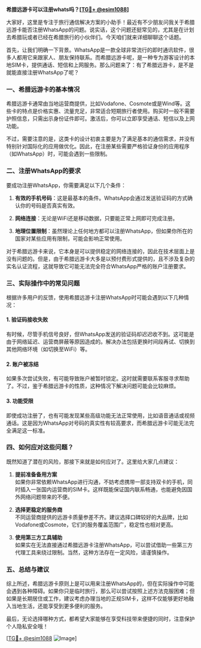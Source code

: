 **希腊远游卡可以注册whats吗？[[TG💪+ @esim1088](https://t.me/s/esim1088)]**

大家好，这里是专注于旅行通信解决方案的小助手！最近有不少朋友问我关于希腊远游卡能否注册WhatsApp的问题。说实话，这个问题还挺常见的，尤其是在计划去希腊玩或者已经在希腊旅行的小伙伴们。今天咱们就来详细聊聊这个话题。

首先，让我们明确一下背景。WhatsApp是一款全球非常流行的即时通讯软件，很多人都用它来跟家人、朋友保持联系。而希腊远游卡呢，是一种专为游客设计的本地SIM卡，提供通话、短信和上网服务。那么问题来了：有了希腊远游卡，是不是就能直接注册WhatsApp了呢？

### **一、希腊远游卡的基本情况**

希腊远游卡通常由当地运营商提供，比如Vodafone、Cosmote或是Wind等。这些卡的特点是价格实惠、流量充足，非常适合短期旅行者使用。购买时一般不需要护照信息，只需出示身份证件即可。激活后，你可以立即享受通话、短信以及上网功能。

不过，需要注意的是，这类卡的设计初衷主要是为了满足基本的通信需求，并没有特别针对国际化的应用做优化。因此，在注册某些需要严格验证身份的应用程序（如WhatsApp）时，可能会遇到一些限制。

### **二、注册WhatsApp的要求**

要成功注册WhatsApp，你需要满足以下几个条件：

1. **有效的手机号码**：这是最基本的条件。WhatsApp会通过发送验证码的方式确认你的号码是否真实有效。
   
2. **网络连接**：无论是WiFi还是移动数据，只要能正常上网即可完成注册。

3. **地理位置限制**：虽然理论上任何地方都可以注册WhatsApp，但如果你所在的国家对某些应用有限制，可能会影响正常使用。

对于希腊远游卡来说，它本身是可以提供稳定的网络连接的，因此在技术层面上是没有问题的。但是，由于希腊远游卡大多是以预付费形式提供的，且不涉及复杂的实名认证流程，这就导致它可能无法完全符合WhatsApp严格的账户注册要求。

### **三、实际操作中的常见问题**

根据许多用户的反馈，使用希腊远游卡注册WhatsApp时可能会遇到以下几种情况：

#### **1. 验证码接收失败**
有时候，尽管手机信号良好，但WhatsApp发送的验证码却迟迟收不到。这可能是由于网络延迟、运营商屏蔽等原因造成的。解决办法包括更换时间段再试、切换到其他网络环境（如切换至WiFi）等。

#### **2. 账户被冻结**
如果多次尝试失败，有可能导致账户被暂时锁定。这时就需要联系客服寻求帮助了。不过，鉴于希腊远游卡的性质，这种情况下解决问题可能会比较麻烦。

#### **3. 功能受限**
即使成功注册了，也有可能发现某些高级功能无法正常使用，比如语音通话或视频通话。这是因为WhatsApp对号码的真实性有较高要求，而希腊远游卡可能无法完全满足这一标准。

### **四、如何应对这些问题？**

既然知道了潜在的风险，那接下来就是如何应对了。这里给大家几点建议：

1. **提前准备备用方案**  
   如果你非常依赖WhatsApp进行沟通，不妨考虑携带一部支持双卡的手机，同时插入一张国内运营商的SIM卡。这样既能保证国内联系畅通，也能避免因国外网络问题带来的不便。

2. **选择更稳定的服务商**  
   不同运营商提供的远游卡质量参差不齐。建议选择口碑较好的大品牌，比如Vodafone或Cosmote，它们的服务覆盖范围广，稳定性也相对更高。

3. **使用第三方工具辅助**  
   如果实在无法直接通过希腊远游卡注册WhatsApp，可以尝试借助一些第三方代理工具来绕过限制。当然，这种方法存在一定风险，请谨慎操作。

### **五、总结与建议**

综上所述，希腊远游卡原则上是可以用来注册WhatsApp的，但在实际操作中可能会遇到各种障碍。如果你只是临时旅行，那么可以尝试按照上述方法克服困难；但如果是长期居住或工作，建议考虑办理当地的正规SIM卡，这样不仅能够更好地融入当地生活，还能享受到更多便利的服务。

最后，无论选择哪种方式，都希望大家能够在享受科技带来便捷的同时，注意保护个人隐私安全哦！

[[TG💪+ @esim1088](https://t.me/s/esim1088) ![Image](https://i.postimg.cc/4NQfJmqS/Snipaste-2025-05-13-00-14-12.png)]